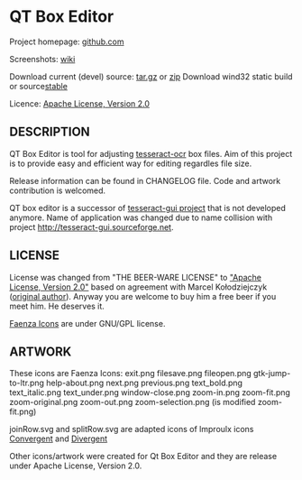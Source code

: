 QT Box Editor
=============

Project homepage: [github.com](https://github.com/zdenop/qt-box-editor)

Screenshots: [wiki](https://github.com/zdenop/qt-box-editor/wiki)

Download current (devel) source: [tar.gz](https://github.com/zdenop/qt-box-editor/tarball/master) or [zip](https://github.com/zdenop/qt-box-editor/zipball/master)
Download wind32 static build or source[stable](https://github.com/zdenop/qt-box-editor/downloads)

Licence: [Apache License, Version 2.0](http://www.apache.org/licenses/LICENSE-2.0)


DESCRIPTION
-----------

QT Box Editor is tool for adjusting [tesseract-ocr](http://code.google.com/p/tesseract-ocr/) box files. Aim of this project is to provide easy and efficient way for editing regardles file size.

Release information can be found in CHANGELOG file. Code and artwork contribution is welcomed.

QT box editor is a successor of [tesseract-gui project](https://github.com/mk219533/tesseract-gui) that is not developed anymore. Name of application was changed due to name collision with project http://tesseract-gui.sourceforge.net.


LICENSE
-------

License was changed from "THE BEER-WARE LICENSE" to ["Apache License, Version 2.0"](http://www.apache.org/licenses/LICENSE-2.0) based on agreement with Marcel Kołodziejczyk ([original author](https://github.com/mk219533/tesseract-gui)). Anyway you are welcome to buy him a free beer if you meet him. He deserves it.

[Faenza Icons](http://tiheum.deviantart.com/art/Faenza-Icons-173323228) are under GNU/GPL license.


ARTWORK
-------

These icons are Faenza Icons:
    exit.png
    filesave.png
    fileopen.png
    gtk-jump-to-ltr.png
    help-about.png
    next.png
    previous.png
    text_bold.png
    text_italic.png
    text_under.png
    window-close.png
    zoom-in.png
    zoom-fit.png
    zoom-original.png
    zoom-out.png
    zoom-selection.png (is modified zoom-fit.png)

joinRow.svg and splitRow.svg are adapted icons of lmproulx icons [Convergent](http://www.openclipart.org/detail/convergent-by-lmproulx) and [Divergent](http://www.openclipart.org/detail/divergent-by-lmproulx)

Other icons/artwork were created for Qt Box Editor and they are release under Apache License, Version 2.0.